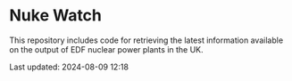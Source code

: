 # Nuke Watch

This repository includes code for retrieving the latest information available on the output of EDF nuclear power plants in the UK.

Last updated: 2024-08-09 12:18